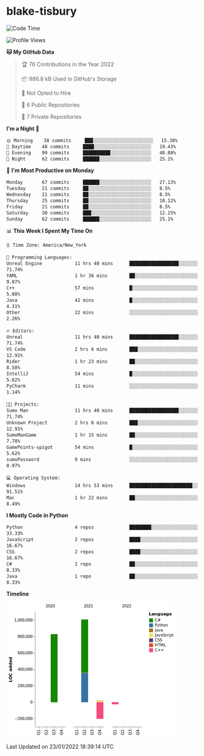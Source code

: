 # blake-tisbury

<!--START_SECTION:waka-->
![Code Time](http://img.shields.io/badge/Code%20Time-17%20hrs%2011%20mins-blue)

![Profile Views](http://img.shields.io/badge/Profile%20Views-0-blue)

**🐱 My GitHub Data** 

> 🏆 76 Contributions in the Year 2022
 > 
> 📦 986.8 kB Used in GitHub's Storage 
 > 
> 🚫 Not Opted to Hire
 > 
> 📜 6 Public Repositories 
 > 
> 🔑 7 Private Repositories  
 > 
**I'm a Night 🦉** 

```text
🌞 Morning    38 commits     ███░░░░░░░░░░░░░░░░░░░░░░   15.38% 
🌆 Daytime    48 commits     ████░░░░░░░░░░░░░░░░░░░░░   19.43% 
🌃 Evening    99 commits     ██████████░░░░░░░░░░░░░░░   40.08% 
🌙 Night      62 commits     ██████░░░░░░░░░░░░░░░░░░░   25.1%

```
📅 **I'm Most Productive on Monday** 

```text
Monday       67 commits     ██████░░░░░░░░░░░░░░░░░░░   27.13% 
Tuesday      21 commits     ██░░░░░░░░░░░░░░░░░░░░░░░   8.5% 
Wednesday    21 commits     ██░░░░░░░░░░░░░░░░░░░░░░░   8.5% 
Thursday     25 commits     ██░░░░░░░░░░░░░░░░░░░░░░░   10.12% 
Friday       21 commits     ██░░░░░░░░░░░░░░░░░░░░░░░   8.5% 
Saturday     30 commits     ███░░░░░░░░░░░░░░░░░░░░░░   12.15% 
Sunday       62 commits     ██████░░░░░░░░░░░░░░░░░░░   25.1%

```


📊 **This Week I Spent My Time On** 

```text
⌚︎ Time Zone: America/New_York

💬 Programming Languages: 
Unreal Engine            11 hrs 40 mins      ██████████████████░░░░░░░   71.74% 
YAML                     1 hr 36 mins        ██░░░░░░░░░░░░░░░░░░░░░░░   9.87% 
C++                      57 mins             █░░░░░░░░░░░░░░░░░░░░░░░░   5.88% 
Java                     42 mins             █░░░░░░░░░░░░░░░░░░░░░░░░   4.31% 
Other                    22 mins             ░░░░░░░░░░░░░░░░░░░░░░░░░   2.26%

🔥 Editors: 
Unreal                   11 hrs 40 mins      ██████████████████░░░░░░░   71.74% 
VS Code                  2 hrs 6 mins        ███░░░░░░░░░░░░░░░░░░░░░░   12.91% 
Rider                    1 hr 23 mins        ██░░░░░░░░░░░░░░░░░░░░░░░   8.58% 
IntelliJ                 54 mins             █░░░░░░░░░░░░░░░░░░░░░░░░   5.62% 
PyCharm                  11 mins             ░░░░░░░░░░░░░░░░░░░░░░░░░   1.14%

🐱‍💻 Projects: 
Sumo Man                 11 hrs 40 mins      ██████████████████░░░░░░░   71.74% 
Unknown Project          2 hrs 6 mins        ███░░░░░░░░░░░░░░░░░░░░░░   12.91% 
SumoManGame              1 hr 15 mins        ██░░░░░░░░░░░░░░░░░░░░░░░   7.78% 
GamePoints-spigot        54 mins             █░░░░░░░░░░░░░░░░░░░░░░░░   5.62% 
sumoPassword             9 mins              ░░░░░░░░░░░░░░░░░░░░░░░░░   0.97%

💻 Operating System: 
Windows                  14 hrs 53 mins      ███████████████████████░░   91.51% 
Mac                      1 hr 22 mins        ██░░░░░░░░░░░░░░░░░░░░░░░   8.49%

```

**I Mostly Code in Python** 

```text
Python                   4 repos             ████████░░░░░░░░░░░░░░░░░   33.33% 
JavaScript               2 repos             ████░░░░░░░░░░░░░░░░░░░░░   16.67% 
CSS                      2 repos             ████░░░░░░░░░░░░░░░░░░░░░   16.67% 
C#                       1 repo              ██░░░░░░░░░░░░░░░░░░░░░░░   8.33% 
Java                     1 repo              ██░░░░░░░░░░░░░░░░░░░░░░░   8.33%

```


**Timeline**

![Chart not found](https://raw.githubusercontent.com/blake-tisbury/blake-tisbury/main/charts/bar_graph.png) 


 Last Updated on 23/01/2022 18:39:14 UTC
<!--END_SECTION:waka-->
